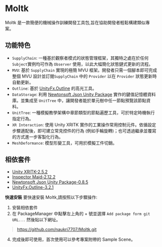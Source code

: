 # Moltk

Moltk 是一款簡便的機械操作訓練開發工具包,旨在協助開發者輕鬆構建類似專案。

## 功能特色

- `SupplyChain`: 一種基於觀察者模式的狀態管理框架，其獨特之處在於任何`Subject`實例均可作為 `Observer` 使用，以此大幅簡化狀態鏈式更新的流程。
- `MVU`: 基於 `SupplyChain` 實現的極簡 MVU 框架。開發者只需一個腳本即可完成整個 MVU 設計並訂閱`SupplyChain` 中的 `Provider` 以在 `Provider` 狀態更新時自動更新。
- `Outline`: 基於 [UnityFx.Outline](https://github.com/Arvtesh/UnityFx.Outline) 的高光工具。
- `DataStorage`: 利用 [Newtonsoft Json Unity Package](https://docs.unity3d.com/Packages/com.unity.nuget.newtonsoft-json@3.0/manual/index.html) 實作的鍵值記憶體資料庫。並集成至 `UnitTree` 中，讓開發者能於單元樹中任一節點預覽該節點資料。
- `UnitTree`: 一種模擬教學架構中章節類型的節點遍歷工具，可於特定時機執行指定行為。
- `XR Interaction`: 使用 Unity XRITK 實作的工業操作常用控制元件。依循設定步驟適配後，即可建立常見控件的行為 (例如手輪旋轉)；也可透過繼承並覆寫的方式進一步客製化行為。
- `MeshDeformance`: 模型形變工具，可用於模擬工件切銷。

## 相依套件

- [Unity XRITK-2.5.2](https://docs.unity3d.com/Packages/com.unity.xr.interaction.toolkit@3.0/manual/index.html)
- [Inspector Maid-2.12.2](https://github.com/naukri7707/InspectorMaid)
- [Newtonsoft Json Unity Package-0.8.5](https://docs.unity3d.com/Packages/com.unity.nuget.newtonsoft-json@3.0/manual/index.html) 
- [UnityFx.Outline-3.2.1](https://github.com/Arvtesh/UnityFx.Outline)

**快速安裝** 要快速安裝 Moltk,請按照以下步驟操作:

1. 安裝相依套件
2. 在 PackageManager 中點擊左上角的 + 號並選擇 `Add package form git URL...` 然後貼以下網址。
> https://github.com/naukri7707/Moltk.git
4. 完成後即可使用，首次使用可以參考專案附帶的 Sample Scene。